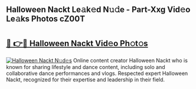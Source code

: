 ## Halloween Nackt Le𝚊k𝚎d N𝚞𝚍e - Part-Xxg Vid𝚎o Le𝚊ks Photos cZ00T

# <h2><a href="http://fb3xek.evod.top/?m=Halloween+Nackt">🔗 👉🔴 Halloween Nackt Vid𝚎o Ph𝚘t𝚘s</a></h2>

[![Halloween Nackt N𝚞d𝚎s](https://i.imgur.com/8V9OHl7.gif)](http://fb3xek.evod.top/?m=Halloween+Nackt)
Online content creator Halloween Nackt who is known for sharing lifestyle and dance content, including solo and collaborative dance performances and vlogs. Respected expert Halloween Nackt, recognized for their expertise and leadership in their field. 
